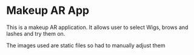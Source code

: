 # Makeup AR App

This is a makeup AR application. It allows user to select Wigs, brows and lashes and try them on.

The images used are static files so had to manually adjust them
